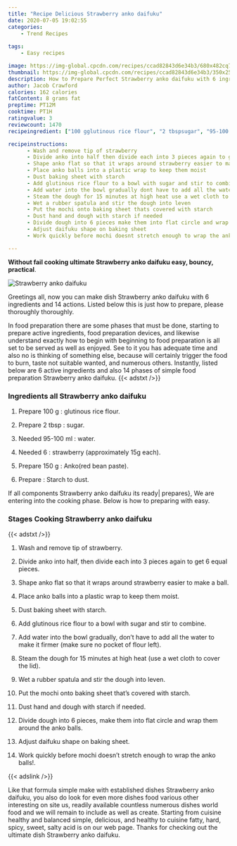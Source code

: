 ```yaml
---
title: "Recipe Delicious Strawberry anko daifuku"
date: 2020-07-05 19:02:55
categories:
    - Trend Recipes
    
tags:
    - Easy recipes

image: https://img-global.cpcdn.com/recipes/ccad82843d6e34b3/680x482cq70/strawberry-anko-daifuku-recipe-main-photo.jpg
thumbnail: https://img-global.cpcdn.com/recipes/ccad82843d6e34b3/350x250cq70/strawberry-anko-daifuku-recipe-main-photo.jpg
description: How to Prepare Perfect Strawberry anko daifuku with 6 ingredients and 14 stages of easy cooking.
author: Jacob Crawford
calories: 162 calories
fatContent: 8 grams fat
preptime: PT12M
cooktime: PT1H
ratingvalue: 3
reviewcount: 1470
recipeingredient: ["100 gglutinous rice flour", "2 tbspsugar", "95-100 mlwater", "6strawberry approximately 15g each", "150 gAnkored bean paste", "Starch to dust"]

recipeinstructions: 
      - Wash and remove tip of strawberry 
      - Divide anko into half then divide each into 3 pieces again to get 6 equal pieces 
      - Shape anko flat so that it wraps around strawberry easier to make a ball 
      - Place anko balls into a plastic wrap to keep them moist 
      - Dust baking sheet with starch 
      - Add glutinous rice flour to a bowl with sugar and stir to combine 
      - Add water into the bowl gradually dont have to add all the water to make it firmer make sure no pocket of flour left 
      - Steam the dough for 15 minutes at high heat use a wet cloth to cover the lid 
      - Wet a rubber spatula and stir the dough into leven 
      - Put the mochi onto baking sheet thats covered with starch 
      - Dust hand and dough with starch if needed 
      - Divide dough into 6 pieces make them into flat circle and wrap them around the anko balls 
      - Adjust daifuku shape on baking sheet 
      - Work quickly before mochi doesnt stretch enough to wrap the anko balls

---
```




**Without fail cooking ultimate Strawberry anko daifuku easy, bouncy, practical**. 


![Strawberry anko daifuku](https://img-global.cpcdn.com/recipes/ccad82843d6e34b3/680x482cq70/strawberry-anko-daifuku-recipe-main-photo.jpg "Strawberry anko daifuku")




Greetings all, now you can make dish Strawberry anko daifuku with 6 ingredients and 14 actions. Listed below this is just how to prepare, please thoroughly thoroughly.

In food preparation there are some phases that must be done, starting to prepare active ingredients, food preparation devices, and likewise understand exactly how to begin with beginning to food preparation is all set to be served as well as enjoyed. See to it you has adequate time and also no is thinking of something else, because will certainly trigger the food to burn, taste not suitable wanted, and numerous others. Instantly, listed below are 6 active ingredients and also 14 phases of simple food preparation Strawberry anko daifuku.
{{< adstxt />}}

### Ingredients all Strawberry anko daifuku


1. Prepare 100 g : glutinous rice flour.

1. Prepare 2 tbsp : sugar.

1. Needed 95-100 ml : water.

1. Needed 6 : strawberry (approximately 15g each).

1. Prepare 150 g : Anko(red bean paste).

1. Prepare  : Starch to dust.



If all components Strawberry anko daifuku its ready| prepares}, We are entering into the cooking phase. Below is how to preparing with easy.

### Stages Cooking Strawberry anko daifuku

{{< adstxt />}}


1. Wash and remove tip of strawberry.



1. Divide anko into half, then divide each into 3 pieces again to get 6 equal pieces.



1. Shape anko flat so that it wraps around strawberry easier to make a ball.



1. Place anko balls into a plastic wrap to keep them moist.



1. Dust baking sheet with starch.



1. Add glutinous rice flour to a bowl with sugar and stir to combine.



1. Add water into the bowl gradually, don’t have to add all the water to make it firmer (make sure no pocket of flour left).



1. Steam the dough for 15 minutes at high heat (use a wet cloth to cover the lid).



1. Wet a rubber spatula and stir the dough into leven.



1. Put the mochi onto baking sheet that’s covered with starch.



1. Dust hand and dough with starch if needed.



1. Divide dough into 6 pieces, make them into flat circle and wrap them around the anko balls.



1. Adjust daifuku shape on baking sheet.



1. Work quickly before mochi doesn’t stretch enough to wrap the anko balls!.





{{< adslink />}}

Like that formula simple make with established dishes Strawberry anko daifuku, you also do look for even more dishes food various other interesting on site us, readily available countless numerous dishes world food and we will remain to include as well as create. Starting from cuisine healthy and balanced simple, delicious, and healthy to cuisine fatty, hard, spicy, sweet, salty acid is on our web page. Thanks for checking out the ultimate dish Strawberry anko daifuku.
